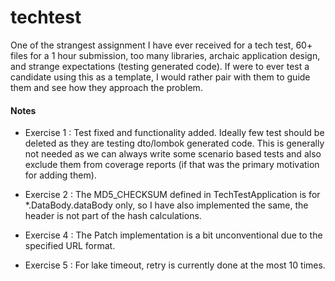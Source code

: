 # techtest

One of the strangest assignment I have ever received for a tech test, 60+ files for a 1 hour submission, too many libraries, archaic application design, and strange expectations (testing generated code). If were to ever test a candidate using this as a template, I would rather pair with them to guide them and see how they approach the problem. 

 
#### Notes
* Exercise 1 : Test fixed and functionality added. Ideally few test should be deleted as they
are testing dto/lombok generated code. This is generally not needed as we can always write some scenario based
tests and also exclude them from coverage reports (if that was the primary motivation for adding them).

* Exercise 2 : The MD5_CHECKSUM defined in TechTestApplication is for *.DataBody.dataBody only, so I have also
 implemented the same, the header is not part of the hash calculations. 

* Exercise 4 : The Patch implementation is a bit unconventional due to the specified URL format. 

* Exercise 5 : For lake timeout, retry is currently done at the most 10 times. 
